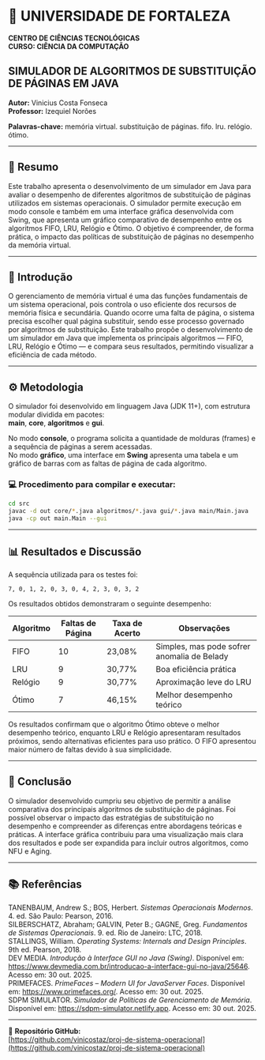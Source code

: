 # 🏫 UNIVERSIDADE DE FORTALEZA

**CENTRO DE CIÊNCIAS TECNOLÓGICAS**  
**CURSO: CIÊNCIA DA COMPUTAÇÃO**

## **SIMULADOR DE ALGORITMOS DE SUBSTITUIÇÃO DE PÁGINAS EM JAVA**

**Autor:** Vinicius Costa Fonseca  
**Professor:** Izequiel Norões

**Palavras-chave:** memória virtual. substituição de páginas. fifo. lru. relógio. ótimo.

---

## 📄 Resumo

Este trabalho apresenta o desenvolvimento de um simulador em Java para avaliar o desempenho de diferentes algoritmos de substituição de páginas utilizados em sistemas operacionais. O simulador permite execução em modo console e também em uma interface gráfica desenvolvida com Swing, que apresenta um gráfico comparativo de desempenho entre os algoritmos FIFO, LRU, Relógio e Ótimo. O objetivo é compreender, de forma prática, o impacto das políticas de substituição de páginas no desempenho da memória virtual.

---

## 🧩 Introdução

O gerenciamento de memória virtual é uma das funções fundamentais de um sistema operacional, pois controla o uso eficiente dos recursos de memória física e secundária. Quando ocorre uma falta de página, o sistema precisa escolher qual página substituir, sendo esse processo governado por algoritmos de substituição. Este trabalho propõe o desenvolvimento de um simulador em Java que implementa os principais algoritmos — FIFO, LRU, Relógio e Ótimo — e compara seus resultados, permitindo visualizar a eficiência de cada método.

---

## ⚙️ Metodologia

O simulador foi desenvolvido em linguagem Java (JDK 11+), com estrutura modular dividida em pacotes:  
**main**, **core**, **algoritmos** e **gui**.

No modo **console**, o programa solicita a quantidade de molduras (frames) e a sequência de páginas a serem acessadas.  
No modo **gráfico**, uma interface em **Swing** apresenta uma tabela e um gráfico de barras com as faltas de página de cada algoritmo.

### 💻 Procedimento para compilar e executar:

```bash
cd src
javac -d out core/*.java algoritmos/*.java gui/*.java main/Main.java
java -cp out main.Main --gui
```

---

## 📊 Resultados e Discussão

A sequência utilizada para os testes foi:

```
7, 0, 1, 2, 0, 3, 0, 4, 2, 3, 0, 3, 2
```

Os resultados obtidos demonstraram o seguinte desempenho:

| Algoritmo | Faltas de Página | Taxa de Acerto | Observações |
|------------|------------------|----------------|--------------|
| FIFO | 10 | 23,08% | Simples, mas pode sofrer anomalia de Belady |
| LRU | 9 | 30,77% | Boa eficiência prática |
| Relógio | 9 | 30,77% | Aproximação leve do LRU |
| Ótimo | 7 | 46,15% | Melhor desempenho teórico |

Os resultados confirmam que o algoritmo Ótimo obteve o melhor desempenho teórico, enquanto LRU e Relógio apresentaram resultados próximos, sendo alternativas eficientes para uso prático. O FIFO apresentou maior número de faltas devido à sua simplicidade.

---

## 🧠 Conclusão

O simulador desenvolvido cumpriu seu objetivo de permitir a análise comparativa dos principais algoritmos de substituição de páginas. Foi possível observar o impacto das estratégias de substituição no desempenho e compreender as diferenças entre abordagens teóricas e práticas. A interface gráfica contribuiu para uma visualização mais clara dos resultados e pode ser expandida para incluir outros algoritmos, como NFU e Aging.

---

## 📚 Referências

TANENBAUM, Andrew S.; BOS, Herbert. *Sistemas Operacionais Modernos*. 4. ed. São Paulo: Pearson, 2016.  
SILBERSCHATZ, Abraham; GALVIN, Peter B.; GAGNE, Greg. *Fundamentos de Sistemas Operacionais*. 9. ed. Rio de Janeiro: LTC, 2018.  
STALLINGS, William. *Operating Systems: Internals and Design Principles*. 9th ed. Pearson, 2018.  
DEV MEDIA. *Introdução à Interface GUI no Java (Swing)*. Disponível em: <https://www.devmedia.com.br/introducao-a-interface-gui-no-java/25646>. Acesso em: 30 out. 2025.  
PRIMEFACES. *PrimeFaces – Modern UI for JavaServer Faces*. Disponível em: <https://www.primefaces.org/>. Acesso em: 30 out. 2025.  
SDPM SIMULATOR. *Simulador de Políticas de Gerenciamento de Memória*. Disponível em: <https://sdpm-simulator.netlify.app>. Acesso em: 30 out. 2025.

---

📂 **Repositório GitHub:**  
[https://github.com/vinicostaz/proj-de-sistema-operacional](https://github.com/vinicostaz/proj-de-sistema-operacional)